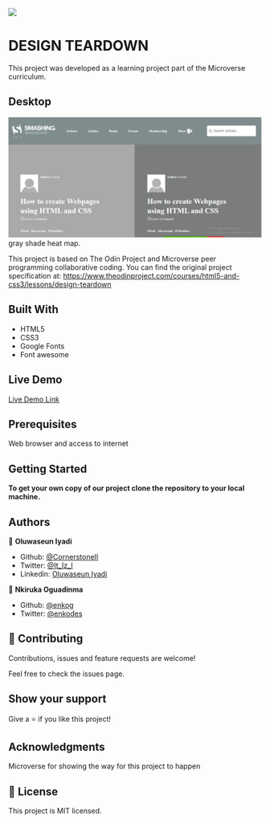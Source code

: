 ![](https://img.shields.io/badge/Microverse-blueviolet)

# DESIGN TEARDOWN

This project was developed as a learning project part of the Microverse curriculum.

## Desktop
![Smashing Magazine](./img/screenshot.PNG) gray shade heat map.

This project is based on The Odin Project and Microverse peer programming collaborative coding. You can find the original project specification at: https://www.theodinproject.com/courses/html5-and-css3/lessons/design-teardown


## Built With

- HTML5
- CSS3
- Google Fonts
- Font awesome

## Live Demo

[Live Demo Link](https://raw.githack.com/enkog/Design-Teardown/feature/index.html)

## Prerequisites
Web browser and access to internet

## Getting Started

**To get your own copy of our project clone the repository to your local machine.**

## Authors

👤 **Oluwaseun Iyadi**

- Github: [@CornerstoneII](https://github.com/CornerstoneII)
- Twitter: [@It_Iz_I](https://twitter.com/It_Iz_I)
- Linkedin: [Oluwaseun Iyadi](https://www.linkedin.com/in/oluwaseun-iyadi-773584b4/)

👤 **Nkiruka Oguadinma**

- Github: [@enkog](https://github.com/enkog)
- Twitter: [@enkodes](https://twitter.com/enkodes)


## 🤝 Contributing

Contributions, issues and feature requests are welcome!

Feel free to check the issues page.

## Show your support
Give a ⭐️ if you like this project!

## Acknowledgments
Microverse for showing the way for this project to happen

## 📝 License
This project is MIT licensed.
